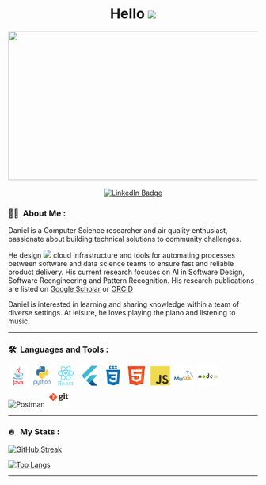 <h1 align="center">Hello <img src="https://media.giphy.com/media/hvRJCLFzcasrR4ia7z/giphy.gif" width="40"></h1>

<p align="center"><img src="https://media.giphy.com/media/3kPDmoWdBpQPNhCnUG/giphy.gif" width="600" height="300"  /></p>

<p align="center">
<a href="https://www.linkedin.com/in/daniel-ogenrwot" target="_blank"><img src="https://img.shields.io/badge/LinkedIn-blue?style=for-the-badge&logo=linkedin&logoColor=white" alt="LinkedIn Badge"></a>
</p>

### :man_technologist: &nbsp;About Me :

Daniel is a Computer Science researcher and air quality enthusiast, passionate about building technical solutions to community challenges.

He design <img src="https://media.giphy.com/media/WUlplcMpOCEmTGBtBW/giphy.gif" width="30"> cloud infrastructure and tools for automating processes between software and data science teams to ensure fast and reliable product delivery. His current research focuses on AI in Software Design, Software Reengineering and Pattern Recognition. His research publications are listed on [Google Scholar](https://google.com/citations?user=) or [ORCID](https://orcid.org/0000-0002-0133-8164) 

Daniel is interested in learning and sharing knowledge within a team of diverse settings. At leisure, he loves playing the piano and listening to music.

---

### 🛠 &nbsp;Languages and Tools :

<p>
<img src="https://github.com/devicons/devicon/blob/master/icons/java/java-original-wordmark.svg" title="Java" alt="Java" width="40" height="40"/>&nbsp;
<img src="https://github.com/devicons/devicon/blob/master/icons/python/python-original-wordmark.svg" title="Python" alt="Python" width="40" height="40"/>&nbsp;
<img src="https://github.com/devicons/devicon/blob/master/icons/react/react-original-wordmark.svg" title="React" alt="React" width="40" height="40"/>&nbsp;
<img src="https://github.com/devicons/devicon/blob/master/icons/flutter/flutter-original.svg" title="Flutter" alt="Flutter" width="40" height="40"/>&nbsp;
<img src="https://github.com/devicons/devicon/blob/master/icons/css3/css3-plain-wordmark.svg"  title="CSS3" alt="CSS" width="40" height="40"/>&nbsp;
<img src="https://github.com/devicons/devicon/blob/master/icons/html5/html5-original.svg" title="HTML5" alt="HTML" width="40" height="40"/>&nbsp;
<img src="https://github.com/devicons/devicon/blob/master/icons/javascript/javascript-original.svg" title="JavaScript" alt="JavaScript" width="40" height="40"/>&nbsp;
<img src="https://github.com/devicons/devicon/blob/master/icons/mysql/mysql-original-wordmark.svg" title="MySQL"  alt="MySQL" width="40" height="40"/>&nbsp;
<img src="https://github.com/devicons/devicon/blob/master/icons/nodejs/nodejs-original-wordmark.svg" title="NodeJS" alt="NodeJS" width="40" height="40"/>&nbsp;
<img src="https://www.vectorlogo.zone/logos/getpostman/getpostman-icon.svg" title="Postman"  alt="Postman" width="40" height="40"/>&nbsp;
<img src="https://github.com/devicons/devicon/blob/master/icons/git/git-original-wordmark.svg" title="Git" **alt="Git" width="40" height="40"/>&nbsp;
</p>

---

### 🔥 &nbsp; My Stats :
[![GitHub Streak](http://github-readme-streak-stats.herokuapp.com?user=danielogen&theme=dark&background=000000)](https://git.io/streak-stats)

[![Top Langs](https://github-readme-stats.vercel.app/api/top-langs/?username=danielogen&layout=compact&theme=vision-friendly-dark)](https://github.com/danielogen/github-readme-stats)

---

